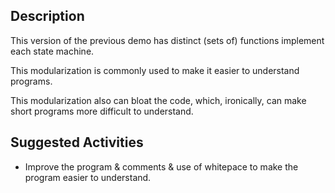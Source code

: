 ## Description

This version of the previous demo has distinct (sets of) functions implement each state machine. 

This modularization is commonly used to make it easier to understand programs.

This modularization also can bloat the code, which, ironically, can
make short programs more difficult to understand.

## Suggested Activities

* Improve the program & comments & use of whitepace to make the
  program easier to understand.